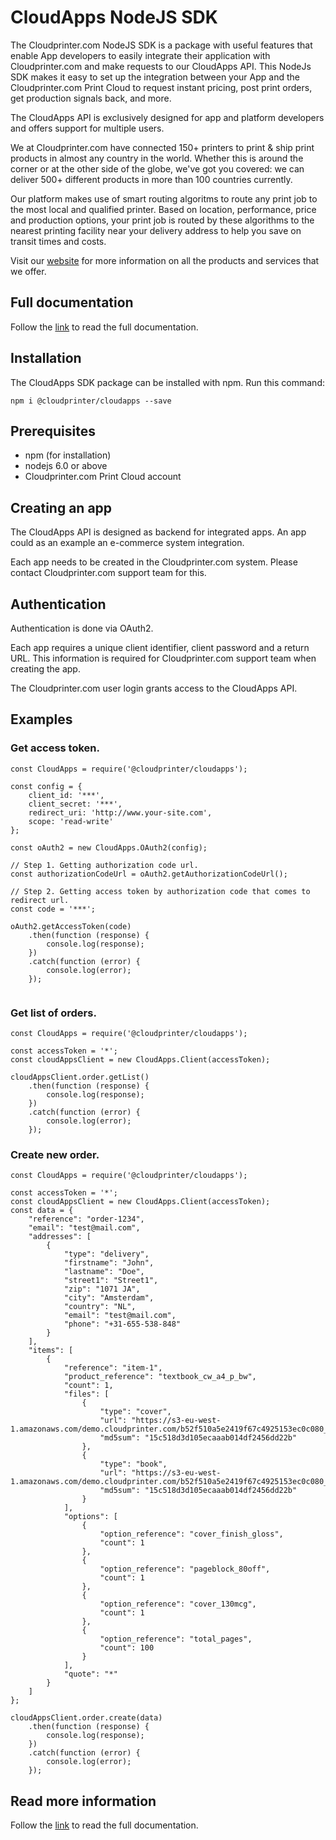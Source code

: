 # CloudApps NodeJS SDK
The Cloudprinter.com NodeJS SDK is a package with useful features that enable App developers to easily integrate their application with Cloudprinter.com and make requests to our CloudApps API. This NodeJs SDK makes it easy to set up the integration between your App and the Cloudprinter.com Print Cloud to request instant pricing, post print orders, get production signals back, and more. 

The CloudApps API is exclusively designed for app and platform developers and offers support for multiple users.

We at Cloudprinter.com have connected 150+ printers to print & ship print products in almost any country in the world. Whether this is around the corner or at the other side of the globe, we've got you covered: we can deliver 500+ different products in more than 100 countries currently.

Our platform makes use of smart routing algoritms to route any print job to the most local and qualified printer. Based on location, performance, price and production options, your print job is routed by these algorithms to the nearest printing facility near your delivery address to help you save on transit times and costs.

Visit our [website](https://www.cloudprinter.com) for more information on all the products and services that we offer.

## Full documentation
Follow the [link](https://github.com/cloudprintercom/cloudapps-nodejs-sdk/wiki/NodeJS-SDK-CloudAPPS-documentation) to read the full documentation.

## Installation 
The CloudApps SDK package can be installed with npm. Run this command:
```
npm i @cloudprinter/cloudapps --save
```

## Prerequisites
* npm (for installation)
* nodejs 6.0 or above
* Cloudprinter.com Print Cloud account

## Creating an app
The CloudApps API is designed as backend for integrated apps. An app could as an example an e-commerce system integration.

Each app needs to be created in the Cloudprinter.com system. Please contact Cloudprinter.com support team for this.

## Authentication
Authentication is done via OAuth2.

Each app requires a unique client identifier, client password and a return URL. This information is required for Cloudprinter.com support team when creating the app.

The Cloudprinter.com user login grants access to the CloudApps API.

## Examples
### Get access token.
```
const CloudApps = require('@cloudprinter/cloudapps');

const config = {
    client_id: '***',
    client_secret: '***',
    redirect_uri: 'http://www.your-site.com',
    scope: 'read-write'
};

const oAuth2 = new CloudApps.OAuth2(config);

// Step 1. Getting authorization code url.
const authorizationCodeUrl = oAuth2.getAuthorizationCodeUrl();

// Step 2. Getting access token by authorization code that comes to redirect url.
const code = '***';

oAuth2.getAccessToken(code)
    .then(function (response) {
        console.log(response);
    })
    .catch(function (error) {
        console.log(error);
    });


```
### Get list of orders.
```
const CloudApps = require('@cloudprinter/cloudapps');

const accessToken = '*';
const cloudAppsClient = new CloudApps.Client(accessToken);

cloudAppsClient.order.getList()
    .then(function (response) {
        console.log(response);
    })
    .catch(function (error) {
        console.log(error);
    });
```
### Create new order.
```
const CloudApps = require('@cloudprinter/cloudapps');

const accessToken = '*';
const cloudAppsClient = new CloudApps.Client(accessToken);
const data = {
    "reference": "order-1234",
    "email": "test@mail.com",
    "addresses": [
        {
            "type": "delivery",
            "firstname": "John",
            "lastname": "Doe",
            "street1": "Street1",
            "zip": "1071 JA",
            "city": "Amsterdam",
            "country": "NL",
            "email": "test@mail.com",
            "phone": "+31-655-538-848"
        }
    ],
    "items": [
        {
            "reference": "item-1",
            "product_reference": "textbook_cw_a4_p_bw",
            "count": 1,
            "files": [
                {
                    "type": "cover",
                    "url": "https://s3-eu-west-1.amazonaws.com/demo.cloudprinter.com/b52f510a5e2419f67c4925153ec0c080_v2/CP_Sample_doc_A4_Book_Cover_Textbook_80_gsm_Casewrap_v2.1.pdf",
                    "md5sum": "15c518d3d105ecaaab014df2456dd22b"
                },
                {
                    "type": "book",
                    "url": "https://s3-eu-west-1.amazonaws.com/demo.cloudprinter.com/b52f510a5e2419f67c4925153ec0c080_v2/CP_Sample_doc_A4_Book_Interior_Textbook_v2.1.pdf",
                    "md5sum": "15c518d3d105ecaaab014df2456dd22b"
                }
            ],
            "options": [
                {
                    "option_reference": "cover_finish_gloss",
                    "count": 1
                },
                {
                    "option_reference": "pageblock_80off",
                    "count": 1
                },
                {
                    "option_reference": "cover_130mcg",
                    "count": 1
                },
                {
                    "option_reference": "total_pages",
                    "count": 100
                }
            ],
            "quote": "*"
        }
    ]
};

cloudAppsClient.order.create(data)
    .then(function (response) {
        console.log(response);
    })
    .catch(function (error) {
        console.log(error);
    });
```

## Read more information
Follow the [link](https://github.com/cloudprintercom/cloudapps-nodejs-sdk/wiki/NodeJS-SDK-CloudAPPS-documentation) to read the full documentation.
